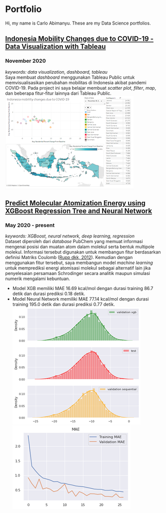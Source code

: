 # Portfolio
Hi, my name is Carlo Abimanyu. These are my Data Science portfolios.

## [Indonesia Mobility Changes due to COVID-19 -  Data Visualization with Tableau](https://public.tableau.com/views/IndonesiamobilitychangesduetoCOVID-19/Dashboard?:language=en&:display_count=y&:origin=viz_share_link)
### November 2020
*keywords: data visualization, dashboard, tableau* <br>
Saya membuat *dashboard* menggunakan Tableau Public untuk memvisualisasikan perubahan mobilitas di Indonesia akibat pandemi COVID-19. Pada project ini saya belajar membuat *scatter plot*, *filter*, *map*, dan beberapa fitur-fitur lainnya dari Tableau Public. <br>
![Screenshot dashboard](images/id-mobility-changes-tableau.png)

## [Predict Molecular Atomization Energy using XGBoost Regression Tree and Neural Network](#)
### May 2020 - present
*keywords: XGBoost, neural network, deep learning, regression* <br>
Dataset diperoleh dari *database* PubChem yang memuat informasi mengenai posisi dan muatan atom dalam molekul serta bentuk multipole molekul. Informasi tersebut digunakan untuk membangun fitur berdasarkan definisi Matriks Coulomb ([Rupp dkk, 2012](https://journals.aps.org/prl/abstract/10.1103/PhysRevLett.108.058301)). Kemudian dengan menggunakan fitur tersebut, saya membangun model *machine learning* untuk memprediksi energi atomisasi molekul sebagai alternatif lain jika penyelesaian persamaan Schrodinger secara analitik maupun simulasi numerik mengalami kebuntuan. 
* Model XGB memiliki MAE 16.69 kcal/mol dengan durasi training 86.7 detik dan durasi prediksi 0.18 detik.
* Model Neural Network memiliki MAE 77.14 kcal/mol dengan durasi training 195.0 detik dan durasi prediksi 0.77 detik. <br>
![Perbandingan distribusi energi hasil prediksi dengan data uji](images/predictall.png)
![Plot MAE pada proses training neural network](images/plotmae.png)
